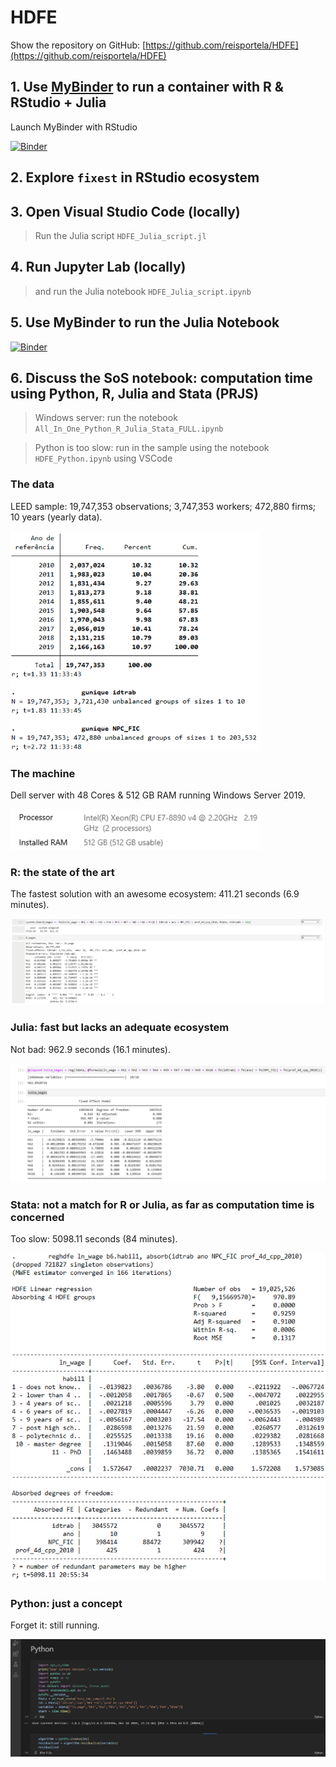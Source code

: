 # HDFE

Show the repository on GitHub: [https://github.com/reisportela/HDFE](https://github.com/reisportela/HDFE)

## 1. Use [MyBinder](https://mybinder.org/) to run a container with R & RStudio + Julia

Launch MyBinder with RStudio

[![Binder](https://mybinder.org/badge_logo.svg)](https://mybinder.org/v2/gh/reisportela/HDFE/HEAD?urlpath=rstudio)

## 2. Explore `fixest` in RStudio ecosystem



## 3. Open Visual Studio Code (locally)

> Run the Julia script `HDFE_Julia_script.jl`

## 4. Run Jupyter Lab (locally)

> and run the Julia notebook `HDFE_Julia_script.ipynb`

## 5. Use MyBinder to run the Julia Notebook

[![Binder](https://mybinder.org/badge_logo.svg)](https://mybinder.org/v2/gh/reisportela/HDFE/HEAD?labpath=HDFE_Julia.ipynb)

## 6. Discuss the SoS notebook: computation time using Python, R, Julia and Stata (PRJS)

> Windows server: run the notebook `All_In_One_Python_R_Julia_Stata_FULL.ipynb`

> Python is too slow: run in the sample using the notebook `HDFE_Python.ipynb` using VSCode

### The data

LEED sample: 19,747,353 observations; 3,747,353 workers; 472,880 firms; 10 years (yearly data).

<img src="the_Data_Benchmark.png" width="400">


### The machine

Dell server with 48 Cores & 512 GB RAM running Windows Server 2019.

<img src="The_Machine.png" width="400">


### R: the state of the art

The fastest solution with an awesome ecosystem: 411.21 seconds (6.9 minutes).

![](R_performance_V3.png)

### Julia: fast but lacks an adequate ecosystem

Not bad: 962.9 seconds (16.1 minutes).

<img src="Julia_performance_V2.png" width="1300">


### Stata: not a match for R or Julia, as far as computation time is concerned

Too slow: 5098.11 seconds (84 minutes).

![](Stata_performance.png)

### Python: just a concept

Forget it: still running.

![](Python_performance_V3.png)


<!--- 
## MyBinder::Just Jupyter notebook

[![Binder](https://mybinder.org/badge_logo.svg)](https://mybinder.org/v2/gh/reisportela/HDFE/HEAD)


### Notes

[https://mybinder.readthedocs.io/en/latest/using/config_files.html#start-run-code-before-the-user-sessions-starts](https://mybinder.readthedocs.io/en/latest/using/config_files.html#start-run-code-before-the-user-sessions-starts)

[https://discourse.jupyter.org/t/glibcxx-3-4-26-not-found-from-rstudio/7778/4](https://discourse.jupyter.org/t/glibcxx-3-4-26-not-found-from-rstudio/7778/4)
-->
